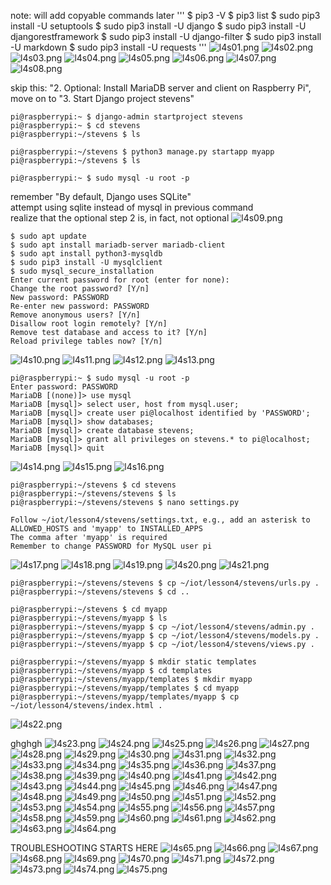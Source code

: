 note: will add copyable commands later
'''
$ pip3 -V
$ pip3 list
$ sudo pip3 install -U setuptools
$ sudo pip3 install -U django
$ sudo pip3 install -U djangorestframework
$ sudo pip3 install -U django-filter
$ sudo pip3 install -U markdown
$ sudo pip3 install -U requests
'''
![l4s01.png](images/l4s01.png)
![l4s02.png](images/l4s02.png)
![l4s03.png](images/l4s03.png)
![l4s04.png](images/l4s04.png)
![l4s05.png](images/l4s05.png)
![l4s06.png](images/l4s06.png)
![l4s07.png](images/l4s07.png)
![l4s08.png](images/l4s08.png)


skip this: "2. Optional: Install MariaDB server and client on Raspberry Pi", move on to "3. Start Django project stevens"
```
pi@raspberrypi:~ $ django-admin startproject stevens
pi@raspberrypi:~ $ cd stevens
pi@raspberrypi:~/stevens $ ls
```
```
pi@raspberrypi:~/stevens $ python3 manage.py startapp myapp
pi@raspberrypi:~/stevens $ ls
```
```
pi@raspberrypi:~ $ sudo mysql -u root -p
```
remember "By default, Django uses SQLite"\
attempt using sqlite instead of mysql in previous command\
realize that the optional step 2 is, in fact, not optional
![l4s09.png](images/l4s09.png)

```
$ sudo apt update
$ sudo apt install mariadb-server mariadb-client
$ sudo apt install python3-mysqldb
$ sudo pip3 install -U mysqlclient
$ sudo mysql_secure_installation
Enter current password for root (enter for none): 
Change the root password? [Y/n] 
New password: PASSWORD
Re-enter new password: PASSWORD
Remove anonymous users? [Y/n] 
Disallow root login remotely? [Y/n] 
Remove test database and access to it? [Y/n] 
Reload privilege tables now? [Y/n]
```
![l4s10.png](images/l4s10.png)
![l4s11.png](images/l4s11.png)
![l4s12.png](images/l4s12.png)
![l4s13.png](images/l4s13.png)

```
pi@raspberrypi:~ $ sudo mysql -u root -p
Enter password: PASSWORD
MariaDB [(none)]> use mysql
MariaDB [mysql]> select user, host from mysql.user;
MariaDB [mysql]> create user pi@localhost identified by 'PASSWORD';
MariaDB [mysql]> show databases;
MariaDB [mysql]> create database stevens;
MariaDB [mysql]> grant all privileges on stevens.* to pi@localhost;
MariaDB [mysql]> quit
```
![l4s14.png](images/l4s14.png)
![l4s15.png](images/l4s15.png)
![l4s16.png](images/l4s16.png)

```
pi@raspberrypi:~/stevens $ cd stevens
pi@raspberrypi:~/stevens/stevens $ ls
pi@raspberrypi:~/stevens/stevens $ nano settings.py
```
```
Follow ~/iot/lesson4/stevens/settings.txt, e.g., add an asterisk to ALLOWED_HOSTS and 'myapp' to INSTALLED_APPS
The comma after 'myapp' is required
Remember to change PASSWORD for MySQL user pi
```
![l4s17.png](images/l4s17.png)
![l4s18.png](images/l4s18.png)
![l4s19.png](images/l4s19.png)
![l4s20.png](images/l4s20.png)
![l4s21.png](images/l4s21.png)


```
pi@raspberrypi:~/stevens/stevens $ cp ~/iot/lesson4/stevens/urls.py .
pi@raspberrypi:~/stevens/stevens $ cd ..
```
```
pi@raspberrypi:~/stevens $ cd myapp
pi@raspberrypi:~/stevens/myapp $ ls
pi@raspberrypi:~/stevens/myapp $ cp ~/iot/lesson4/stevens/admin.py .
pi@raspberrypi:~/stevens/myapp $ cp ~/iot/lesson4/stevens/models.py .
pi@raspberrypi:~/stevens/myapp $ cp ~/iot/lesson4/stevens/views.py .
```
```
pi@raspberrypi:~/stevens/myapp $ mkdir static templates
pi@raspberrypi:~/stevens/myapp $ cd templates
pi@raspberrypi:~/stevens/myapp/templates $ mkdir myapp
pi@raspberrypi:~/stevens/myapp/templates $ cd myapp
pi@raspberrypi:~/stevens/myapp/templates/myapp $ cp ~/iot/lesson4/stevens/index.html .
```
![l4s22.png](images/l4s22.png)

ghghgh
![l4s23.png](images/l4s23.png)
![l4s24.png](images/l4s24.png)
![l4s25.png](images/l4s25.png)
![l4s26.png](images/l4s26.png)
![l4s27.png](images/l4s27.png)
![l4s28.png](images/l4s28.png)
![l4s29.png](images/l4s29.png)
![l4s30.png](images/l4s30.png)
![l4s31.png](images/l4s31.png)
![l4s32.png](images/l4s32.png)
![l4s33.png](images/l4s33.png)
![l4s34.png](images/l4s34.png)
![l4s35.png](images/l4s35.png)
![l4s36.png](images/l4s36.png)
![l4s37.png](images/l4s37.png)
![l4s38.png](images/l4s38.png)
![l4s39.png](images/l4s39.png)
![l4s40.png](images/l4s40.png)
![l4s41.png](images/l4s41.png)
![l4s42.png](images/l4s42.png)
![l4s43.png](images/l4s43.png)
![l4s44.png](images/l4s44.png)
![l4s45.png](images/l4s45.png)
![l4s46.png](images/l4s46.png)
![l4s47.png](images/l4s47.png)
![l4s48.png](images/l4s48.png)
![l4s49.png](images/l4s49.png)
![l4s50.png](images/l4s50.png)
![l4s51.png](images/l4s51.png)
![l4s52.png](images/l4s52.png)
![l4s53.png](images/l4s53.png)
![l4s54.png](images/l4s54.png)
![l4s55.png](images/l4s55.png)
![l4s56.png](images/l4s56.png)
![l4s57.png](images/l4s57.png)
![l4s58.png](images/l4s58.png)
![l4s59.png](images/l4s59.png)
![l4s60.png](images/l4s60.png)
![l4s61.png](images/l4s61.png)
![l4s62.png](images/l4s62.png)
![l4s63.png](images/l4s63.png)
![l4s64.png](images/l4s64.png)


TROUBLESHOOTING STARTS HERE
![l4s65.png](images/l4s65.png)
![l4s66.png](images/l4s66.png)
![l4s67.png](images/l4s67.png)
![l4s68.png](images/l4s68.png)
![l4s69.png](images/l4s69.png)
![l4s70.png](images/l4s70.png)
![l4s71.png](images/l4s71.png)
![l4s72.png](images/l4s72.png)
![l4s73.png](images/l4s73.png)
![l4s74.png](images/l4s74.png)
![l4s75.png](images/l4s75.png)
